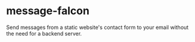 # message-falcon
Send messages from a static website's contact form to your email without the need for a backend server.


